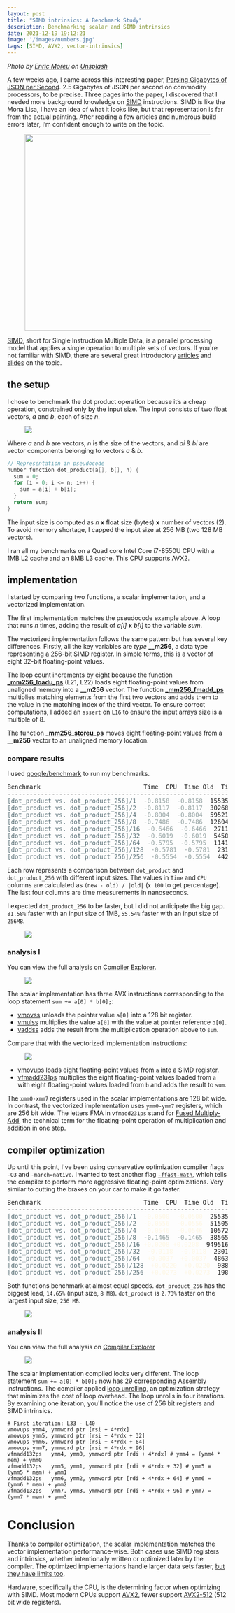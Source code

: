 ```yaml
---
layout: post
title: "SIMD intrinsics: A Benchmark Study"
description: Benchmarking scalar and SIMD intrinsics 
date: 2021-12-19 19:12:21
image: '/images/numbers.jpg'
tags: [SIMD, AVX2, vector-intrinsics]
---
```


_Photo by <a href="https://unsplash.com/@enric_moreu?utm_source=unsplash&utm_medium=referral&utm_content=creditCopyText">Enric Moreu</a> on <a href="https://unsplash.com/s/photos/math-numbers?utm_source=unsplash&utm_medium=referral&utm_content=creditCopyText">Unsplash</a>_

A few weeks ago, I came across this interesting paper, [Parsing Gigabytes of JSON per Second](https://cs.paperswithcode.com/paper/parsing-gigabytes-of-json-per-second). 2.5 Gigabytes of JSON per second on commodity processors, to be precise. Three pages into the paper, I discovered that I needed more background knowledge on [SIMD](https://en.wikipedia.org/wiki/SIMD) instructions. SIMD is like the Mona Lisa, I have an idea of what it looks like, but that representation is far from the actual painting. After reading a few articles and numerous build errors later, I’m confident enough to write on the topic.

<figure>
  <img class="inverted-svg" src="/images/simd.jpg" width="450">
</figure>

[SIMD](https://en.wikipedia.org/wiki/SIMD), short for Single Instruction Multiple Data, is a parallel processing model that applies a single operation to multiple sets of vectors. If you're not familiar with SIMD, there are several great introductory [articles](http://const.me/articles/simd/simd.pdf) and [slides](https://nccastaff.bournemouth.ac.uk/jmacey/Lectures/SIMD/#/) on the topic.

## the setup
I chose to benchmark the dot product operation because it’s a cheap operation, constrained only by the input size.
The input consists of two float vectors, _a_ and _b_, each of size _n_.
<figure>
  <img class="inverted-svg" src="/images/dot-product.svg">
</figure>

Where _a_ and _b_ are vectors, _n_ is the size of the vectors, and _ai_ & _bi_ are vector components belonging to vectors _a_ & _b_.
```c
// Representation in pseudocode
number function dot_product(a[], b[], n) {
  sum = 0;
  for (i = 0; i <= n; i++) {
    sum = a[i] + b[i];
  }
  return sum;
}
```

The input size is computed as _n_ **x** float size (bytes) **x** number of vectors (2).  To avoid memory shortage, I capped the input size at 256 MB (two 128 MB vectors).

I ran all my benchmarks on a Quad core Intel Core i7-8550U CPU with a 1MB L2 cache and an 8MB L3 cache. This CPU supports AVX2.

## implementation
I started by comparing two functions, a scalar implementation, and a vectorized implementation.

<script src="https://gist.github.com/ishuah/aef6e8a54307e7a99230f4f357b4ba1f.js"></script>

The first implementation matches the pseudocode example above. A loop that runs _n_ times, adding the result of _a[i]_ **x** _b[i]_ to the variable _sum_.

The vectorized implementation follows the same pattern but has several key differences.
Firstly, all the key variables are _type_ **__m256**, a data type representing a 256-bit SIMD register. In simple terms, this is a vector of eight 32-bit floating-point  values. 

The loop count increments by eight because the function [**\_mm256_loadu_ps**](https://www.intel.com/content/www/us/en/develop/documentation/cpp-compiler-developer-guide-and-reference/top/compiler-reference/intrinsics/intrinsics-for-intel-advanced-vector-extensions/intrinsics-for-load-and-store-operations-1/mm256-loadu-ps.html) (L21, L22) loads eight floating-point values from unaligned memory into a **__m256** vector. The function [**\_mm256_fmadd_ps**](https://www.intel.com/content/www/us/en/develop/documentation/cpp-compiler-developer-guide-and-reference/top/compiler-reference/intrinsics/intrinsics-for-intel-advanced-vector-extensions-2/intrinsics-for-fused-multiply-add-operations/mm-fmadd-ps-mm256-fmadd-ps.html) multiplies matching elements from the first two vectors and adds them to the value in the matching index of the third vector. To ensure correct computations, I added an `assert` on `L16` to ensure the input arrays size is a multiple of 8.

The function [**\_mm256_storeu_ps**](https://www.intel.com/content/www/us/en/develop/documentation/cpp-compiler-developer-guide-and-reference/top/compiler-reference/intrinsics/intrinsics-for-intel-advanced-vector-extensions/intrinsics-for-load-and-store-operations-1/mm256-storeu-ps.html) moves eight floating-point values from a **__m256** vector to an unaligned memory location.

### compare results

I used [google/benchmark](https://github.com/google/benchmark) to run my benchmarks.

<pre>Benchmark                            Time  CPU  Time Old  Time New  CPU Old  CPU New
-----------------------------------------------------------------------------------
<font color="#586E75">[dot_product vs. dot_product_256]/1</font><font color="#93A1A1">  -0.8158  -0.8158</font>  155357  28624  155354  28623
<font color="#586E75">[dot_product vs. dot_product_256]/2</font><font color="#93A1A1">  -0.8117  -0.8117</font>  302681  56987  302667  56987
<font color="#586E75">[dot_product vs. dot_product_256]/4</font><font color="#93A1A1">  -0.8004  -0.8004</font>  595212  118786  595200  118786
<font color="#586E75">[dot_product vs. dot_product_256]/8</font><font color="#93A1A1">  -0.7486  -0.7486</font>  1260476  316823  1260469  316824
<font color="#586E75">[dot_product vs. dot_product_256]/16</font><font color="#93A1A1">  -0.6466  -0.6466</font>  2711183  958018  2711140  957993
<font color="#586E75">[dot_product vs. dot_product_256]/32</font><font color="#93A1A1">  -0.6019  -0.6019</font>  5450561  2169969  5450430  2169929
<font color="#586E75">[dot_product vs. dot_product_256]/64</font><font color="#93A1A1">  -0.5795  -0.5795</font>  11411248  4797997  11411161  4797871
<font color="#586E75">[dot_product vs. dot_product_256]/128</font><font color="#93A1A1">  -0.5781  -0.5781</font>  23172851  9776048  23172549  9775924
<font color="#586E75">[dot_product vs. dot_product_256]/256</font><font color="#93A1A1">  -0.5554  -0.5554</font>  44252652  19673917  44251304  19673560
</pre>

Each row represents a comparison between `dot_product` and `dot_product_256` with different input sizes. The values in `Time` and `CPU` columns are calculated as `(new - old) / |old|` (`x 100` to get percentage). The last four columns are time measurements in nanoseconds.

I expected `dot_product_256` to be faster, but I did not anticipate the big gap. `81.58%` faster with an input size of 1MB, `55.54%` faster with an input size of `256MB`.

<figure>
  <img class="inverted-svg" src="/images/simd-graph.svg">
</figure>

### analysis I

You can view the full analysis on [Compiler Explorer](https://godbolt.org/z/G1aG5xf3q).

<figure>
  <img class="inverted-svg" src="/images/compiler-explorer-analysis-i.png">
</figure>

The scalar implementation has three AVX instructions corresponding to the loop statement `sum += a[0] * b[0];`:
- [vmovss](http://www.felixcloutier.com/x86/MOVSS.html) unloads the pointer value `a[0]` into a 128 bit register. 
- [vmulss](http://www.felixcloutier.com/x86/MULSS.html) multiplies the value `a[0]` with the value at pointer reference `b[0]`. 
- [vaddss](http://www.felixcloutier.com/x86/ADDSS.html) adds the result from the multiplication operation above to `sum`.

Compare that with the vectorized implementation instructions:

<figure>
  <img class="inverted-svg" src="/images/compiler-explorer-analysis-i-avx.png">
</figure>

- [vmovups](http://www.felixcloutier.com/x86/MOVUPS.html) loads eight floating-point values from `a` into a SIMD register.
- [vfmadd231ps](http://www.felixcloutier.com/x86/VFMADD132PS%3AVFMADD213PS%3AVFMADD231PS.html) multiplies the eight floating-point values loaded from `a` with eight floating-point values loaded from `b` and adds the result to `sum`.

The `xmm0-xmm7` registers used in the scalar implementations are 128 bit wide. In contrast, the vectorized implementation uses `ymm0-ymm7` registers, which are 256 bit wide. The letters FMA in `vfmadd231ps` stand for [Fused Multiply-Add](https://link.springer.com/content/pdf/10.1007%2F978-0-8176-4705-6_5.pdf), the technical term for the floating-point operation of multiplication and addition in one step.

## compiler optimization
Up until this point, I've been using conservative optimization compiler flags `-O3` and `-march=native`. I wanted to test another flag [`-ffast-math`](https://kristerw.github.io/2021/10/19/fast-math/), which tells the compiler to perform more aggressive floating-point optimizations. Very similar to cutting the brakes on your car to make it go faster.

<pre>Benchmark                            Time  CPU  Time Old  Time New  CPU Old  CPU New
-----------------------------------------------------------------------------------
<font color="#586E75">[dot_product vs. dot_product_256]/1</font><font color="#FDF6E3">  -0.0500  -0.0500</font>  25535  24258  25535  24257
<font color="#586E75">[dot_product vs. dot_product_256]/2</font><font color="#FDF6E3">  -0.0556  -0.0556</font>  51505  48644  51504  48642
<font color="#586E75">[dot_product vs. dot_product_256]/4</font><font color="#FDF6E3">  -0.0546  -0.0546</font>  105722  99951  105718  99949
<font color="#586E75">[dot_product vs. dot_product_256]/8</font><font color="#93A1A1">  -0.1465  -0.1465</font>  385659  329162  385646  329135
<font color="#586E75">[dot_product vs. dot_product_256]/16</font><font color="#FDF6E3"> +0.0208 +0.0208</font>  949516  969264  949485  969199
<font color="#586E75">[dot_product vs. dot_product_256]/32</font><font color="#FDF6E3">  -0.0118  -0.0118</font>  2301268  2274091  2301235  2274021
<font color="#586E75">[dot_product vs. dot_product_256]/64</font><font color="#FDF6E3">  +0.0037  +0.0037</font>  4863097  4881084  4862852  4880919
<font color="#586E75">[dot_product vs. dot_product_256]/128</font><font color="#FDF6E3">  +0.0220  +0.0220</font>  9883521  10101137  9883309  10101054
<font color="#586E75">[dot_product vs. dot_product_256]/256</font><font color="#FDF6E3">  +0.0273  +0.0273</font>  19079586  19601290  19079604  19600141
</pre>

Both functions benchmark at almost equal speeds. `dot_product_256` has the biggest lead, `14.65%` (input size, `8 MB`). `dot_product` is `2.73%` faster on the largest input size, `256 MB`.

<figure>
  <img class="inverted-svg" src="/images/ffast-math-graph.svg">
</figure>

### analysis II

You can view the full analysis on [Compiler Explorer](https://godbolt.org/z/nv4ebcPq4)

<figure>
  <img class="inverted-svg" src="/images/compiler-explorer-analysis-ii.png">
</figure>

The scalar implementation compiled looks very different. The loop statement `sum += a[0] * b[0];` now has 29 corresponding Assembly instructions. The compiler applied [loop unrolling](https://en.wikipedia.org/wiki/Loop_unrolling), an optimization strategy that minimizes the cost of loop overhead. The loop unrolls in four iterations. By examining one iteration, you'll notice the use of 256 bit registers and SIMD intrinsics.

```assembly
# First iteration: L33 - L40
vmovups ymm4, ymmword ptr [rsi + 4*rdx]
vmovups ymm5, ymmword ptr [rsi + 4*rdx + 32]
vmovups ymm6, ymmword ptr [rsi + 4*rdx + 64]
vmovups ymm7, ymmword ptr [rsi + 4*rdx + 96]
vfmadd132ps   ymm4, ymm0, ymmword ptr [rdi + 4*rdx] # ymm4 = (ymm4 * mem) + ymm0
vfmadd132ps   ymm5, ymm1, ymmword ptr [rdi + 4*rdx + 32] # ymm5 = (ymm5 * mem) + ymm1
vfmadd132ps   ymm6, ymm2, ymmword ptr [rdi + 4*rdx + 64] # ymm6 = (ymm6 * mem) + ymm2
vfmadd132ps   ymm7, ymm3, ymmword ptr [rdi + 4*rdx + 96] # ymm7 = (ymm7 * mem) + ymm3
```

# Conclusion
Thanks to compiler optimization, the scalar implementation matches the vector implementation performance-wise. Both cases use SIMD registers and intrinsics, whether intentionally written or optimized later by the compiler. The optimized implementations handle larger data sets faster, [but they have limits too](https://lemire.me/blog/2018/07/05/how-quickly-can-you-compute-the-dot-product-between-two-large-vectors/).

Hardware, specifically the CPU, is the determining factor when optimizing with SIMD. Most modern CPUs support [AVX2](https://en.wikipedia.org/wiki/Advanced_Vector_Extensions#:~:text=CPUs%20with%20AVX2%5Bedit%5D), fewer support [AVX2-512](https://en.wikipedia.org/wiki/AVX-512#:~:text=F%2C%20VL%2C%20BW-,CPUs%20with%20AVX-512,-%5Bedit%5D) (512 bit wide registers).
